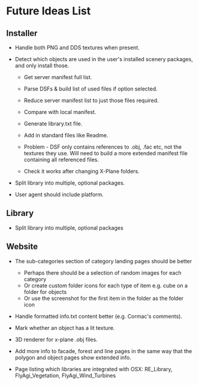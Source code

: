 Future Ideas List
=================

Installer
---------

* Handle both PNG and DDS textures when present.

* Detect which objects are used in the user's installed scenery packages, and only install those.

  - Get server manifest full list.

  - Parse DSFs & build list of used files if option selected.

  - Reduce server manifest list to just those files required.

  - Compare with local manifest.

  - Generate library.txt file.

  - Add in standard files like Readme.

  - Problem - DSF only contains references to .obj, .fac etc, not the textures they use.  Will need
    to build a more extended manifest file containing all referenced files.

  - Check it works after changing X-Plane folders.

* Split library into multiple, optional packages.

* User agent should include platform.


Library
-------

* Split library into multiple, optional packages


Website
-------

* The sub-categories section of category landing pages should be better
  - Perhaps there should be a selection of random images for each category
  - Or create custom folder icons for each type of item e.g. cube on a folder for objects
  - Or use the screenshot for the first item in the folder as the folder icon

* Handle formatted info.txt content better (e.g. Cormac's comments).

* Mark whether an object has a lit texture.

* 3D renderer for x-plane .obj files.

* Add more info to facade, forest and line pages in the same way that the polygon and object pages show extended info.

* Page listing which libraries are integrated with OSX: RE_Library, FlyAgi_Vegetation, FlyAgi_Wind_Turbines
